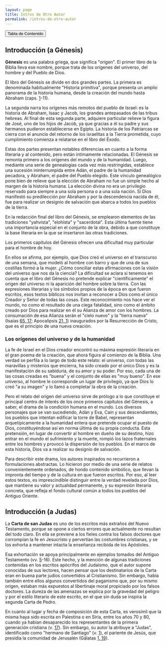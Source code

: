 ```yaml
---
layout: page
title: Intros de Otro Autor
permalink: /intros-de-otro-autor
---
```


<input type="button" popovertarget="toc" value="Tabla de Contenido">

<div id="toc" markdown="1" popover>

- Tabla de contenido
{:toc}
</div>

## Introducción (a Génesis)

**Génesis** es una palabra griega, que significa "origen". El primer libro de la Biblia lleva ese nombre, porque trata de los orígenes del universo, del hombre y del Pueblo de Dios.

El libro del Génesis se divide en dos grandes partes. La primera es denominada habitualmente "Historia primitiva", porque presenta un amplio panorama de la historia humana, desde la creación del mundo hasta Abraham (caps. [1](#c1)-11).

La segunda narra los orígenes más remotos del pueblo de Israel: es la historia de Abraham, Isaac y Jacob, los grandes antepasados de las tribus hebreas. Al final de esta segunda parte, adquiere particular relieve la figura de José, uno de los hijos de Jacob, ya que gracias a él su padre y sus hermanos pudieron establecerse en Egipto. La historia de los Patriarcas se cierra con el anuncio del retorno de los israelitas a la Tierra prometida, cuyo cumplimiento comienza a relatarse en el libro del Éxodo.

Estas dos partes presentan notables diferencias en cuanto a la forma literaria y al contenido, pero están íntimamente relacionadas. El Génesis se remonta primero a los orígenes del mundo y de la humanidad. Luego, mediante una serie de genealogías cada vez más restringidas, establece una sucesión ininterrumpida entre Adán, el padre de la humanidad pecadora, y Abraham, el padre del Pueblo elegido. Este vínculo genealógico pone bien de relieve que la elección de Abraham no fue un simple hecho al margen de la historia humana. La elección divina no era un privilegio reservado para siempre a una sola persona o a una sola nación. Si Dios manifestó su predilección por Abraham y por la descendencia nacida de él, fue para realizar un designio de salvación que abarca a todos los pueblos de la tierra.

En la redacción final del libro del Génesis, se emplearon elementos de las tradiciones "yahvista", "elohísta" y "sacerdotal". Esta última fuente tiene una importancia especial en el conjunto de la obra, debido a que constituye la base literaria en la que se insertaron las otras tradiciones.

Los primeros capítulos del Génesis ofrecen una dificultad muy particular para el hombre de hoy.

En ellos se afirma, por ejemplo, que Dios creó el universo en el transcurso de una semana, que modeló al hombre con barro y que de una de sus costillas formó a la mujer. ¿Cómo conciliar estas afirmaciones con la visión del universo que nos da la ciencia? La dificultad se aclara si tenemos en cuenta que el libro del Génesis no pretende explicar "científicamente" el origen del universo ni la aparición del hombre sobre la tierra. Con las expresiones literarias y los símbolos propios de la época en que fueron escritos, esos textos bíblicos nos invitan a reconocer a Dios como el único Creador y Señor de todas las cosas. Este reconocimiento nos hace ver el mundo, no como el resultado de una ciega fatalidad, sino como el ámbito creado por Dios para realizar en él su Alianza de amor con los hombres. La consumación de esa Alianza serán el "cielo nuevo" y la "tierra nueva" (Isaías [65, 17](isaias#c65-v17); Apocalipsis [21, 1](apocalipsis#c21-v1)) inaugurados por la Resurrección de Cristo, que es el principio de una nueva creación.

### Los orígenes del universo y de la humanidad

La fe de Israel en el Dios creador encontró su máxima expresión literaria en el gran poema de la creación, que ahora figura al comienzo de la Biblia. Una verdad se perfila a lo largo de todo este relato: el universo, con todas las maravillas y misterios que encierra, ha sido creado por el único Dios y es la manifestación de su sabiduría, de su amor y su poder. Por eso, cada una de las cosas creadas es "buena" y el conjunto de ellas es "muy bueno". En ese universo, al hombre le corresponde un lugar de privilegio, ya que Dios lo creó "a su imagen" y lo llamó a completar la obra de la creación.

Pero el relato del origen del universo sirve de prólogo a lo que constituye el principal centro de interés de los once primeros capítulos del Génesis, a saber, el drama de la condición humana en el mundo. Los diversos personajes que se van sucediendo, Adán y Eva, Caín y sus descendientes, los pueblos que intentan edificar la torre de Babel, representan arquetípicamente a la humanidad entera que pretende ocupar el puesto de Dios, constituyéndose así en norma última de su propia conducta. Esta pretensión, en lugar de convertir al hombre en dueño de su destino, hizo entrar en el mundo el sufrimiento y la muerte, rompió los lazos fraternales entre los hombres y provocó la dispersión de los pueblos. En el marco de esta historia, Dios va a realizar su designio de salvación.

Para describir este drama, los autores inspirados no recurrieron a formulaciones abstractas. Lo hicieron por medio de una serie de relatos convenientemente ordenados, de hondo contenido simbólico, que llevan la impronta del tiempo y de la cultura en que fueron escritos. Por eso, al leer estos textos, es imprescindible distinguir entre la verdad revelada por Dios, que mantiene su valor y actualidad permanente, y su expresión literaria concreta, que refleja el fondo cultural común a todos los pueblos del Antiguo Oriente.

## Introducción (a Judas)

La **Carta de san Judas** es uno de los escritos más extraños del Nuevo Testamento, porque se opone a ciertos errores que actualmente no resultan del todo claro. En ella se previene a los fieles contra los falsos doctores que corrompían la fe en Jesucristo y pervertían las costumbres cristianas, y se los exhorta a mantener intacta la enseñanza recibida de los Apóstoles.

Esa exhortación se apoya principalmente en ejemplos tomados del Antiguo Testamento (vv. [5](#v5)-16). Este hecho, y la mención de algunas tradiciones contenidas en los escritos apócrifos del Judaísmo, que el autor supone conocidas de sus lectores, hacen pensar que los destinatarios de la Carta eran en buena parte judíos convertidos al Cristianismo. Sin embargo, había también entre ellos algunos convertidos del paganismo que, por su mismo origen, estaban más expuestos al libertinaje moral propiciado por los falsos doctores. La dureza de las amenazas se explica por la gravedad del peligro y por el estilo literario de este escrito, en el que sin duda se inspira la segunda Carta de Pedro.

En cuanto al lugar y fecha de composición de esta Carta, es verosímil que la misma haya sido escrita en Palestina o en Siria, entre los años 70 y 80, cuando ya habían desaparecido los representantes de la primera generación cristiana (v. [17](#v17)). Sin embargo, su autor la atribuye a "Judas", identificado como "hermano de Santiago" (v. [1](#v1)), el pariente de Jesús, que presidía la comunidad de Jerusalén (Gálatas [1, 19](galatas#c1-v19)).
